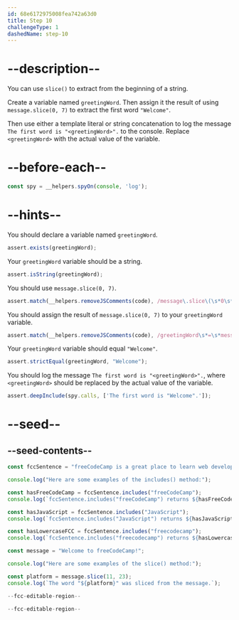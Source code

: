 ```yaml
---
id: 68e6172975008fea742a63d0
title: Step 10
challengeType: 1
dashedName: step-10
---
```


# --description--

You can use `slice()` to extract from the beginning of a string.

Create a variable named `greetingWord`. Then assign it the result of using `message.slice(0, 7)` to extract the first word `"Welcome"`.

Then use either a template literal or string concatenation to log the message `The first word is "<greetingWord>".` to the console. Replace `<greetingWord>` with the actual value of the variable.

# --before-each--

```js
const spy = __helpers.spyOn(console, 'log');
```

# --hints--

You should declare a variable named `greetingWord`.

```js
assert.exists(greetingWord);
```

Your `greetingWord` variable should be a string.

```js
assert.isString(greetingWord);
```

You should use `message.slice(0, 7)`.

```js
assert.match(__helpers.removeJSComments(code), /message\.slice\(\s*0\s*,\s*7\s*\)/);
```

You should assign the result of `message.slice(0, 7)` to your `greetingWord` variable.

```js
assert.match(__helpers.removeJSComments(code), /greetingWord\s*=\s*message\.slice\(\s*0\s*,\s*7\s*\)/);
```

Your `greetingWord` variable should equal `"Welcome"`.

```js
assert.strictEqual(greetingWord, "Welcome");
```

You should log the message `The first word is "<greetingWord>".`, where `<greetingWord>` should be replaced by the actual value of the variable.

```js
assert.deepInclude(spy.calls, ['The first word is "Welcome".']);
```

# --seed--

## --seed-contents--

```js
const fccSentence = "freeCodeCamp is a great place to learn web development.";

console.log("Here are some examples of the includes() method:");

const hasFreeCodeCamp = fccSentence.includes("freeCodeCamp");
console.log(`fccSentence.includes("freeCodeCamp") returns ${hasFreeCodeCamp} because the word "freeCodeCamp" is in the sentence.`);

const hasJavaScript = fccSentence.includes("JavaScript");
console.log(`fccSentence.includes("JavaScript") returns ${hasJavaScript} because the word "JavaScript" is not in the sentence.`);

const hasLowercaseFCC = fccSentence.includes("freecodecamp");
console.log(`fccSentence.includes("freecodecamp") returns ${hasLowercaseFCC} because includes is case-sensitive.`);

const message = "Welcome to freeCodeCamp!";

console.log("Here are some examples of the slice() method:");

const platform = message.slice(11, 23);
console.log(`The word "${platform}" was sliced from the message.`);

--fcc-editable-region--

--fcc-editable-region--
```
